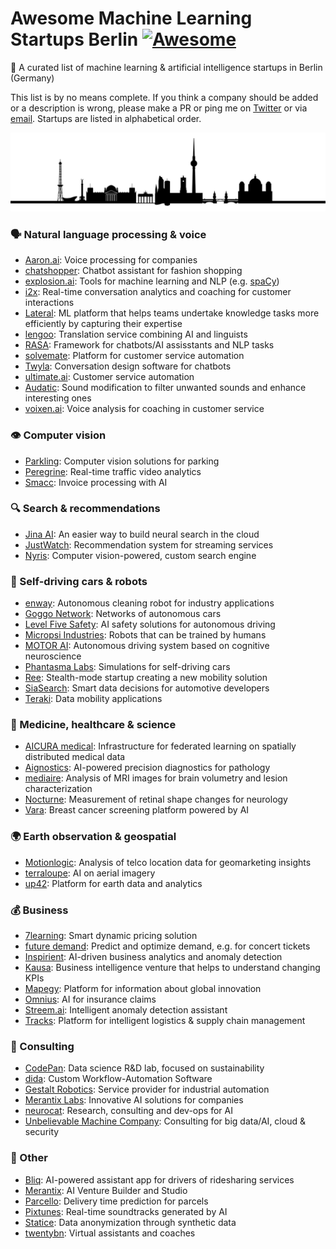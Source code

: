 # Awesome Machine Learning Startups Berlin [![Awesome](https://awesome.re/badge-flat.svg)](https://awesome.re)

🤖 A curated list of machine learning & artificial intelligence startups in Berlin (Germany)

This list is by no means complete. If you think a company should be added or a description is wrong, please make a PR or ping me on [Twitter](https://twitter.com/jrieke) or via [email](johannes.rieke@gmail.com). Startups are listed in alphabetical order. 

![](berlin.png)


### 🗣️ Natural language processing & voice

- [Aaron.ai](https://aaron.ai/): Voice processing for companies
- [chatshopper](https://chatshopper.com/): Chatbot assistant for fashion shopping
- [explosion.ai](https://explosion.ai/): Tools for machine learning and NLP (e.g. [spaCy](https://explosion.ai/software#spacy))
- [i2x](https://i2x.ai/): Real-time conversation analytics and coaching for customer interactions
- [Lateral](https://lateral.io/): ML platform that helps teams undertake knowledge tasks more efficiently by capturing their expertise
- [lengoo](https://www.lengoo.com/): Translation service combining AI and linguists
- [RASA](https://rasa.com/): Framework for chatbots/AI assisstants and NLP tasks
- [solvemate](https://www.solvemate.com/): Platform for customer service automation
- [Twyla](https://www.twyla.ai/): Conversation design software for chatbots
- [ultimate.ai](https://www.ultimate.ai/): Customer service automation
- [Audatic](https://audatic.ai/): Sound modification to filter unwanted sounds and enhance interesting ones
- [voixen.ai](https://www.voixen.ai/): Voice analysis for coaching in customer service 


### 👁️ Computer vision

- [Parkling](http://www.parkling.eu/): Computer vision solutions for parking
- [Peregrine](https://peregrine.ai/): Real-time traffic video analytics
- [Smacc](https://www.smacc.io/en/): Invoice processing with AI


### 🔍 Search & recommendations

- [Jina AI](https://jina.ai/): An easier way to build neural search in the cloud
- [JustWatch](https://www.justwatch.com/): Recommendation system for streaming services
- [Nyris](https://nyris.io/): Computer vision-powered, custom search engine


### 🚗 Self-driving cars & robots

- [enway](https://enway.ai/): Autonomous cleaning robot for industry applications
- [Goggo Network](https://www.goggo.network/): Networks of autonomous cars
- [Level Five Safety](http://level-five-safety.ai/): AI safety solutions for autonomous driving
- [Micropsi Industries](https://www.micropsi-industries.com/): Robots that can be trained by humans
- [MOTOR AI](http://www.motor-ai.com/): Autonomous driving system based on cognitive neuroscience
- [Phantasma Labs](https://phantasma.global/): Simulations for self-driving cars
- [Ree](https://ree.technology/): Stealth-mode startup creating a new mobility solution
- [SiaSearch](https://www.siasearch.io/): Smart data decisions for automotive developers
- [Teraki](https://www.teraki.com/): Data mobility applications


### 🔬 Medicine, healthcare & science

- [AICURA medical](https://aicura-medical.com/): Infrastructure for federated learning on spatially distributed medical data
- [Aignostics](https://www.aignostics.com/): AI-powered precision diagnostics for pathology
- [mediaire](https://mediaire.de/en/home/): Analysis of MRI images for brain volumetry and lesion characterization
- [Nocturne](http://nocturne.one/): Measurement of retinal shape changes for neurology
- [Vara](https://www.varahealthcare.com/): Breast cancer screening platform powered by AI


### 🌍 Earth observation & geospatial

- [Motionlogic](https://motionlogic.de/motionlogic/): Analysis of telco location data for geomarketing insights
- [terraloupe](http://www.terraloupe.com/): AI on aerial imagery
- [up42](https://up42.com/): Platform for earth data and analytics


### 💰 Business

- [7learning](https://7learnings.com/): Smart dynamic pricing solution
- [future demand](https://www.future-demand.com/): Predict and optimize demand, e.g. for concert tickets
- [Inspirient](https://www.inspirient.com/): AI-driven business analytics and anomaly detection
- [Kausa](https://www.kausa.ai/): Business intelligence venture that helps to understand changing KPIs
- [Mapegy](https://www.mapegy.com/): Platform for information about global innovation
- [Omnius](https://omnius.com/): AI for insurance claims
- [Streem.ai](https://streem.ai/): Intelligent anomaly detection assistant
- [Tracks](https://www.tracksfortrucks.com/): Platform for intelligent logistics & supply chain management


### 👔 Consulting

- [CodePan](https://www.codepan.com/): Data science R&D lab, focused on sustainability
- [dida](https://dida.do/): Custom Workflow-Automation Software
- [Gestalt Robotics](https://www.gestalt-robotics.com/): Service provider for industrial automation
- [Merantix Labs](https://www.merantixlabs.com/): Innovative AI solutions for companies
- [neurocat](https://www.neurocat.ai/): Research, consulting and dev-ops for AI
- [Unbelievable Machine Company](https://www.unbelievable-machine.com/): Consulting for big data/AI, cloud & security


### 🚀 Other

- [Bliq](https://bliq.ai/): AI-powered assistant app for drivers of ridesharing services
- [Merantix](https://www.merantix.com/): AI Venture Builder and Studio
- [Parcello](https://www.parcello.org/): Delivery time prediction for parcels
- [Pixtunes](https://pixtunes.com/): Real-time soundtracks generated by AI
- [Statice](https://www.statice.ai/): Data anonymization through synthetic data
- [twentybn](https://20bn.com/): Virtual assistants and coaches
